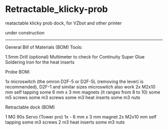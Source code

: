 # Retractable_klicky-prob
reatactable klicky prob dock, for VZbot and other printer 

under construction 
_________________________________________________________
General Bill of Materials (BOM)
Tools:

1.5mm Drill (optional)
Multimeter to check for Continuity
Super Glue
Soldering Iron for the heat inserts

Probe BOM:

1x microswitch (the omron D2F-5 or D2F-5L (removing the lever) is recommended), D2F-1 and similar sizes microswitch also work
2x M2x10 mm self tapping
some 6 mm x 3 mm magnets (it ranges from 8 to 10)
some m5 screws
some m3 screws
some m3 heat inserts
some m3 nuts

Retractable dock (BOM)

1 MG 90s Servo (Tower pro)
1x - 6 mm x 3 mm magnet 
2x M2x10 mm self tapping
some m3 screws
2 m3 heat inserts
some m3 nuts
